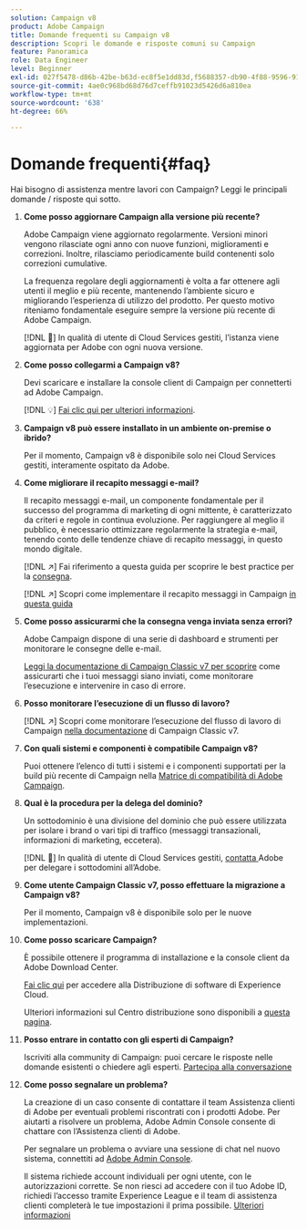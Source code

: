 ```yaml
---
solution: Campaign v8
product: Adobe Campaign
title: Domande frequenti su Campaign v8
description: Scopri le domande e risposte comuni su Campaign
feature: Panoramica
role: Data Engineer
level: Beginner
exl-id: 027f5478-d86b-42be-b63d-ec8f5e1dd83d,f5688357-db90-4f88-9596-91e9d0a20d75
source-git-commit: 4ae0c968bd68d76d7ceffb91023d5426d6a810ea
workflow-type: tm+mt
source-wordcount: '638'
ht-degree: 66%

---
```


# Domande frequenti{#faq}

Hai bisogno di assistenza mentre lavori con Campaign? Leggi le principali domande / risposte qui sotto.

1. **Come posso aggiornare Campaign alla versione più recente?**

    Adobe Campaign viene aggiornato regolarmente. Versioni minori vengono rilasciate ogni anno con nuove funzioni, miglioramenti e correzioni. Inoltre, rilasciamo periodicamente build contenenti solo correzioni cumulative.

   La frequenza regolare degli aggiornamenti è volta a far ottenere agli utenti il meglio e più recente, mantenendo l’ambiente sicuro e migliorando l’esperienza di utilizzo del prodotto. Per questo motivo riteniamo fondamentale eseguire sempre la versione più recente di Adobe Campaign.

   [!DNL :speech_balloon:] In qualità di utente di Cloud Services gestiti, l’istanza viene aggiornata per Adobe con ogni nuova versione.

1. **Come posso collegarmi a Campaign v8?**

   Devi scaricare e installare la console client di Campaign per connetterti ad Adobe Campaign.

   [!DNL :bulb:] [Fai clic qui per ulteriori informazioni](connect.md).

1. **Campaign v8 può essere installato in un ambiente on-premise o ibrido?**

   Per il momento, Campaign v8 è disponibile solo nei Cloud Services gestiti, interamente ospitato da Adobe.

1. **Come migliorare il recapito messaggi e-mail?**

   Il recapito messaggi e-mail, un componente fondamentale per il successo del programma di marketing di ogni mittente, è caratterizzato da criteri e regole in continua evoluzione. Per raggiungere al meglio il pubblico, è necessario ottimizzare regolarmente la strategia e-mail, tenendo conto delle tendenze chiave di recapito messaggi, in questo mondo digitale.

   [!DNL :arrow_upper_right:] Fai riferimento a questa guida per scoprire le best practice per la  [consegna](https://experienceleague.adobe.com/docs/deliverability-learn/deliverability-best-practice-guide/introduction.html?lang=it).

   [!DNL :arrow_upper_right:] Scopri come implementare il recapito messaggi in Campaign  [in questa guida](https://experienceleague.adobe.com/docs/deliverability-learn/deliverability-best-practice-guide/additional-resources/general-resources.html?lang=it)

1. **Come posso assicurarmi che la consegna venga inviata senza errori?**

    Adobe Campaign dispone di una serie di dashboard e strumenti per monitorare le consegne delle e-mail.

   [Leggi la documentazione di Campaign Classic v7 per scoprire](https://experienceleague.adobe.com/docs/campaign-classic/using/sending-messages/monitoring-deliveries/about-delivery-monitoring.html?lang=it) come assicurarti che i tuoi messaggi siano inviati, come monitorare l’esecuzione e intervenire in caso di errore.

1. **Posso monitorare l’esecuzione di un flusso di lavoro?**

   [!DNL :arrow_upper_right:] Scopri come monitorare l’esecuzione del flusso di lavoro di Campaign  [nella documentazione](https://experienceleague.adobe.com/docs/campaign-classic/using/automating-with-workflows/executing-a-workflow/starting-a-workflow.html?lang=it) di Campaign Classic v7.

1. **Con quali sistemi e componenti è compatibile Campaign v8?**

   Puoi ottenere l’elenco di tutti i sistemi e i componenti supportati per la build più recente di Campaign nella [Matrice di compatibilità di Adobe Campaign](compatibility-matrix.md).

1. **Qual è la procedura per la delega del dominio?**

   Un sottodominio è una divisione del dominio che può essere utilizzata per isolare i brand o vari tipi di traffico (messaggi transazionali, informazioni di marketing, eccetera).

   [!DNL :speech_balloon:] In qualità di utente di Cloud Services gestiti,  [contatta ](../start/campaign-faq.md#support) Adobe per delegare i sottodomini all’Adobe.

1. **Come utente Campaign Classic v7, posso effettuare la migrazione a Campaign v8?**

   Per il momento, Campaign v8 è disponibile solo per le nuove implementazioni.

1. **Come posso scaricare Campaign?**

   È possibile ottenere il programma di installazione e la console client da Adobe Download Center.

   [Fai clic qui](https://experience.adobe.com/#/downloads/content/software-distribution/en/campaign.html) per accedere alla Distribuzione di software di Experience Cloud.

   Ulteriori informazioni sul Centro distribuzione sono disponibili a [questa pagina](https://experienceleague.adobe.com/docs/experience-cloud/software-distribution/home.html).

1. **Posso entrare in contatto con gli esperti di Campaign?**

   Iscriviti alla community di Campaign: puoi cercare le risposte nelle domande esistenti o chiedere agli esperti. [Partecipa alla conversazione](https://experienceleaguecommunities.adobe.com/?profile.language=en)


1. **Come posso segnalare un problema?**

   La creazione di un caso consente di contattare il team Assistenza clienti di Adobe per eventuali problemi riscontrati con i prodotti Adobe. Per aiutarti a risolvere un problema, Adobe Admin Console consente di chattare con l’Assistenza clienti di Adobe.

   Per segnalare un problema o avviare una sessione di chat nel nuovo sistema, connettiti ad [Adobe Admin Console](https://adminConsole.adobe.com/overview).

   Il sistema richiede account individuali per ogni utente, con le autorizzazioni corrette. Se non riesci ad accedere con il tuo Adobe ID, richiedi l’accesso tramite Experience League e il team di assistenza clienti completerà le tue impostazioni il prima possibile. [Ulteriori informazioni](https://helpx.adobe.com/it/enterprise/admin-guide.html/enterprise/using/support-for-experience-cloud.ug.html)
